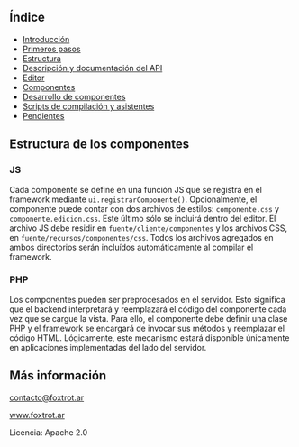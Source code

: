 ## Índice

- [Introducción](../README.md)
- [Primeros pasos](primeros-pasos.md)
- [Estructura](estructura.md)
- [Descripción y documentación del API](api.md)
- [Editor](editor.md)
- [Componentes](componentes.md)
- [Desarrollo de componentes](componentes-estructura.md)
- [Scripts de compilación y asistentes](scripts.md)
- [Pendientes](pendientes.md)

## Estructura de los componentes

### JS

Cada componente se define en una función JS que se registra en el framework mediante `ui.registrarComponente()`. Opcionalmente, el componente puede contar con dos archivos de estilos: `componente.css` y `componente.edicion.css`. Este último sólo se incluirá dentro del editor. El archivo JS debe residir en `fuente/cliente/componentes` y los archivos CSS, en `fuente/recursos/componentes/css`. Todos los archivos agregados en ambos directorios serán incluídos automáticamente al compilar el framework.

### PHP

Los componentes pueden ser preprocesados en el servidor. Esto significa que el backend interpretará y reemplazará el código del componente cada vez que se cargue la vista. Para ello, el componente debe definir una clase PHP y el framework se encargará de invocar sus métodos y reemplazar el código HTML. Lógicamente, este mecanismo estará disponible únicamente en aplicaciones implementadas del lado del servidor.

## Más información

contacto@foxtrot.ar

www.foxtrot.ar

Licencia: Apache 2.0
